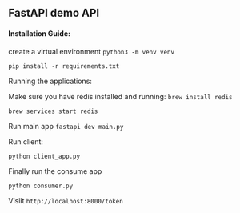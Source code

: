 ## FastAPI demo API

#### Installation Guide:

create a virtual environment
`python3 -m venv venv`

`pip install -r requirements.txt`

Running the applications:

Make sure you have redis installed and running:
`brew install redis`

`brew services start redis`

Run main app
`fastapi dev main.py` 

Run client: 

`python client_app.py`

Finally run the consume app

`python consumer.py`


Visiit `http://localhost:8000/token`

